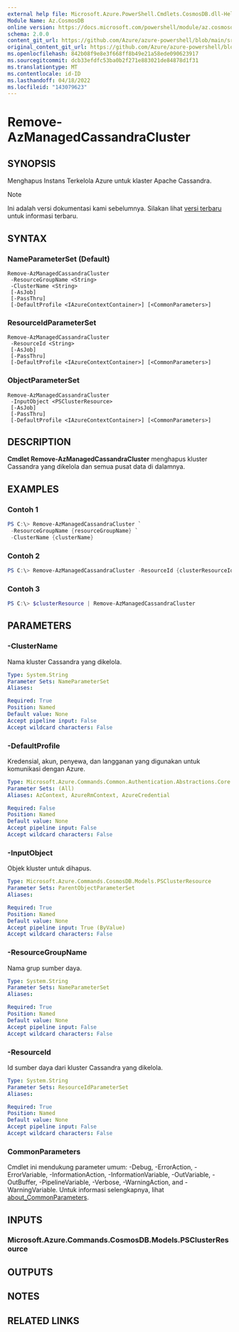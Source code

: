 ```yaml
---
external help file: Microsoft.Azure.PowerShell.Cmdlets.CosmosDB.dll-Help.xml
Module Name: Az.CosmosDB
online version: https://docs.microsoft.com/powershell/module/az.cosmosdb/remove-azmanagedcassandracluster
schema: 2.0.0
content_git_url: https://github.com/Azure/azure-powershell/blob/main/src/CosmosDB/CosmosDB/help/Remove-AzManagedCassandraCluster.md
original_content_git_url: https://github.com/Azure/azure-powershell/blob/main/src/CosmosDB/CosmosDB/help/Remove-AzManagedCassandraCluster.md
ms.openlocfilehash: 842b08f9e8e3f668ff8b49e21a58ede090623917
ms.sourcegitcommit: dcb33efdfc53ba0b2f271e883021de84878d1f31
ms.translationtype: MT
ms.contentlocale: id-ID
ms.lasthandoff: 04/18/2022
ms.locfileid: "143079623"
---
```

# Remove-AzManagedCassandraCluster

## SYNOPSIS
Menghapus Instans Terkelola Azure untuk klaster Apache Cassandra.

> [!NOTE]
>Ini adalah versi dokumentasi kami sebelumnya. Silakan lihat [versi terbaru](/powershell/module/az.cosmosdb/remove-azmanagedcassandracluster) untuk informasi terbaru.

## SYNTAX

### NameParameterSet (Default)
```
Remove-AzManagedCassandraCluster 
 -ResourceGroupName <String> 
 -ClusterName <String>
 [-AsJob]
 [-PassThru]
 [-DefaultProfile <IAzureContextContainer>] [<CommonParameters>]
```

### ResourceIdParameterSet
```
Remove-AzManagedCassandraCluster 
 -ResourceId <String> 
 [-AsJob]
 [-PassThru]
 [-DefaultProfile <IAzureContextContainer>] [<CommonParameters>]
```

### ObjectParameterSet
```
Remove-AzManagedCassandraCluster 
 -InputObject <PSClusterResource> 
 [-AsJob]
 [-PassThru]
 [-DefaultProfile <IAzureContextContainer>] [<CommonParameters>]
```

## DESCRIPTION
**Cmdlet Remove-AzManagedCassandraCluster** menghapus kluster Cassandra yang dikelola dan semua pusat data di dalamnya.

## EXAMPLES

### Contoh 1
```powershell
PS C:\> Remove-AzManagedCassandraCluster `
 -ResourceGroupName {resourceGroupName} `
 -ClusterName {clusterName}
```

### Contoh 2
```powershell
PS C:\> Remove-AzManagedCassandraCluster -ResourceId {clusterResourceId}
```

### Contoh 3
```powershell
PS C:\> $clusterResource | Remove-AzManagedCassandraCluster
```

## PARAMETERS

### -ClusterName
Nama kluster Cassandra yang dikelola.

```yaml
Type: System.String
Parameter Sets: NameParameterSet
Aliases:

Required: True
Position: Named
Default value: None
Accept pipeline input: False
Accept wildcard characters: False
```

### -DefaultProfile
Kredensial, akun, penyewa, dan langganan yang digunakan untuk komunikasi dengan Azure.

```yaml
Type: Microsoft.Azure.Commands.Common.Authentication.Abstractions.Core.IAzureContextContainer
Parameter Sets: (All)
Aliases: AzContext, AzureRmContext, AzureCredential

Required: False
Position: Named
Default value: None
Accept pipeline input: False
Accept wildcard characters: False
```

### -InputObject
Objek kluster untuk dihapus.

```yaml
Type: Microsoft.Azure.Commands.CosmosDB.Models.PSClusterResource
Parameter Sets: ParentObjectParameterSet
Aliases:

Required: True
Position: Named
Default value: None
Accept pipeline input: True (ByValue)
Accept wildcard characters: False
```

### -ResourceGroupName
Nama grup sumber daya.

```yaml
Type: System.String
Parameter Sets: NameParameterSet
Aliases:

Required: True
Position: Named
Default value: None
Accept pipeline input: False
Accept wildcard characters: False
```

### -ResourceId
Id sumber daya dari kluster Cassandra yang dikelola.

```yaml
Type: System.String
Parameter Sets: ResourceIdParameterSet
Aliases:

Required: True
Position: Named
Default value: None
Accept pipeline input: False
Accept wildcard characters: False
```

### CommonParameters
Cmdlet ini mendukung parameter umum: -Debug, -ErrorAction, -ErrorVariable, -InformationAction, -InformationVariable, -OutVariable, -OutBuffer, -PipelineVariable, -Verbose, -WarningAction, and -WarningVariable. Untuk informasi selengkapnya, lihat [about_CommonParameters](http://go.microsoft.com/fwlink/?LinkID=113216).

## INPUTS

### Microsoft.Azure.Commands.CosmosDB.Models.PSClusterResource

## OUTPUTS

## NOTES

## RELATED LINKS
